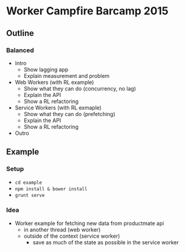 # Worker Campfire Barcamp 2015

## Outline

### Balanced
- Intro
  - Show lagging app
  - Explain measurement and problem
- Web Workers (with RL example)
	- Show what they can do (concurrency, no lag)
	- Explain the API
	- Show a RL refactoring
- Service Workers (with RL exmaple)
	- Show what they can do (prefetching)
	- Explain the API
	- Show a RL refactoring
- Outro

## Example

### Setup
- ```cd example```
- ```npm install & bower install```
- ```grunt serve```

### Idea
- Worker example for fetching new data from productmate api
  - in another thread (web worker)
  - outside of the context (service worker)
    - save as much of the state as possible in the service worker
